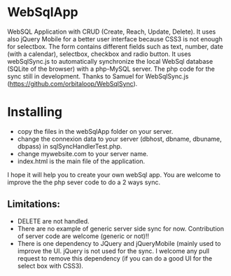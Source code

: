WebSqlApp 
=====================
WebSQL Application with CRUD (Create, Reach, Update, Delete). It uses also jQuery Mobile for a better user interface because CSS3 is not enough for selectbox. The form contains different fields such as text, number, date (with a calendar), selectbox, checkbox and radio button. It uses webSqlSync.js to automatically synchronize the local WebSql database (SQLite of the browser) with a php-MySQL server. The php code for the sync still in development. Thanks to Samuel for WebSqlSync.js (https://github.com/orbitaloop/WebSqlSync).

Installing
==========

- copy the files in the webSqlApp folder on your server.  
- change the connexion data to your server (dbhost, dbname, dbuname, dbpass) in sqlSyncHandlerTest.php.
- change mywebsite.com to your server name.
- index.html is the main file of the application.
 
I hope it will help you to create your own webSql app. You are welcome to improve the the php sever code to do a 2 ways sync.

## Limitations:

 - DELETE are not handled.
 - There are no example of generic server side sync for now. Contribution of server code are welcome (generic or not)!!
 - There is one dependency to JQuery and jQueryMobile (mainly used to improve the UI. jQuery is not used for the sync. I welcome any pull request to remove this dependency (if you can do a good UI for the select box with CSS3).
